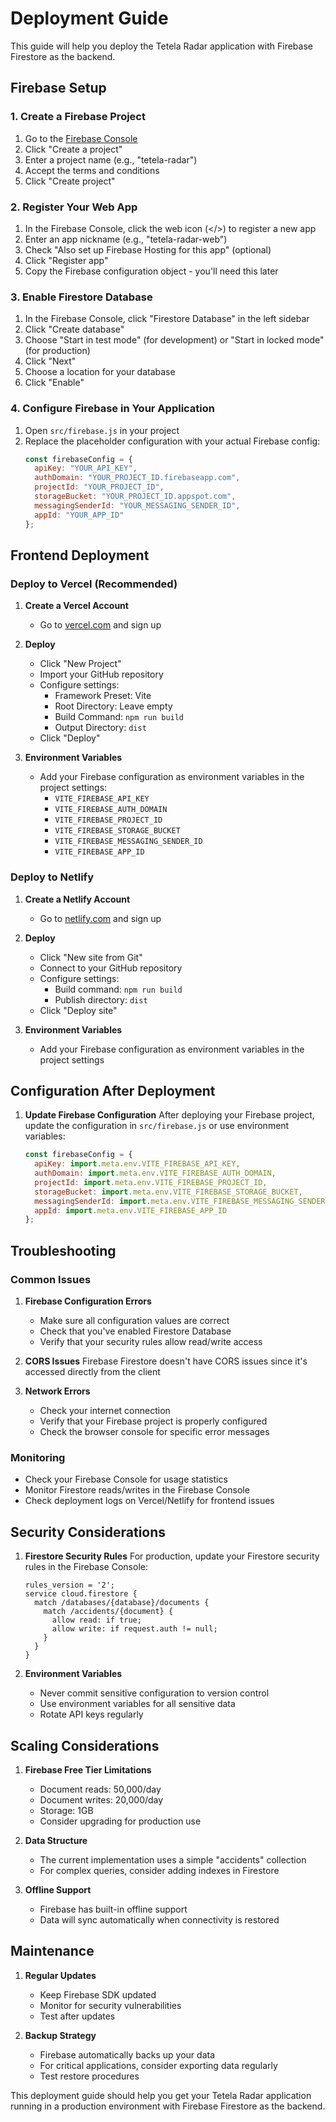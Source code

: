 # Deployment Guide

This guide will help you deploy the Tetela Radar application with Firebase Firestore as the backend.

## Firebase Setup

### 1. Create a Firebase Project

1. Go to the [Firebase Console](https://console.firebase.google.com/)
2. Click "Create a project"
3. Enter a project name (e.g., "tetela-radar")
4. Accept the terms and conditions
5. Click "Create project"

### 2. Register Your Web App

1. In the Firebase Console, click the web icon (</>) to register a new app
2. Enter an app nickname (e.g., "tetela-radar-web")
3. Check "Also set up Firebase Hosting for this app" (optional)
4. Click "Register app"
5. Copy the Firebase configuration object - you'll need this later

### 3. Enable Firestore Database

1. In the Firebase Console, click "Firestore Database" in the left sidebar
2. Click "Create database"
3. Choose "Start in test mode" (for development) or "Start in locked mode" (for production)
4. Click "Next"
5. Choose a location for your database
6. Click "Enable"

### 4. Configure Firebase in Your Application

1. Open `src/firebase.js` in your project
2. Replace the placeholder configuration with your actual Firebase config:
   ```javascript
   const firebaseConfig = {
     apiKey: "YOUR_API_KEY",
     authDomain: "YOUR_PROJECT_ID.firebaseapp.com",
     projectId: "YOUR_PROJECT_ID",
     storageBucket: "YOUR_PROJECT_ID.appspot.com",
     messagingSenderId: "YOUR_MESSAGING_SENDER_ID",
     appId: "YOUR_APP_ID"
   };
   ```

## Frontend Deployment

### Deploy to Vercel (Recommended)

1. **Create a Vercel Account**
   - Go to [vercel.com](https://vercel.com) and sign up

2. **Deploy**
   - Click "New Project"
   - Import your GitHub repository
   - Configure settings:
     - Framework Preset: Vite
     - Root Directory: Leave empty
     - Build Command: `npm run build`
     - Output Directory: `dist`
   - Click "Deploy"

3. **Environment Variables**
   - Add your Firebase configuration as environment variables in the project settings:
     - `VITE_FIREBASE_API_KEY`
     - `VITE_FIREBASE_AUTH_DOMAIN`
     - `VITE_FIREBASE_PROJECT_ID`
     - `VITE_FIREBASE_STORAGE_BUCKET`
     - `VITE_FIREBASE_MESSAGING_SENDER_ID`
     - `VITE_FIREBASE_APP_ID`

### Deploy to Netlify

1. **Create a Netlify Account**
   - Go to [netlify.com](https://netlify.com) and sign up

2. **Deploy**
   - Click "New site from Git"
   - Connect to your GitHub repository
   - Configure settings:
     - Build command: `npm run build`
     - Publish directory: `dist`
   - Click "Deploy site"

3. **Environment Variables**
   - Add your Firebase configuration as environment variables in the project settings

## Configuration After Deployment

1. **Update Firebase Configuration**
   After deploying your Firebase project, update the configuration in `src/firebase.js` or use environment variables:
   ```javascript
   const firebaseConfig = {
     apiKey: import.meta.env.VITE_FIREBASE_API_KEY,
     authDomain: import.meta.env.VITE_FIREBASE_AUTH_DOMAIN,
     projectId: import.meta.env.VITE_FIREBASE_PROJECT_ID,
     storageBucket: import.meta.env.VITE_FIREBASE_STORAGE_BUCKET,
     messagingSenderId: import.meta.env.VITE_FIREBASE_MESSAGING_SENDER_ID,
     appId: import.meta.env.VITE_FIREBASE_APP_ID
   };
   ```

## Troubleshooting

### Common Issues

1. **Firebase Configuration Errors**
   - Make sure all configuration values are correct
   - Check that you've enabled Firestore Database
   - Verify that your security rules allow read/write access

2. **CORS Issues**
   Firebase Firestore doesn't have CORS issues since it's accessed directly from the client

3. **Network Errors**
   - Check your internet connection
   - Verify that your Firebase project is properly configured
   - Check the browser console for specific error messages

### Monitoring

- Check your Firebase Console for usage statistics
- Monitor Firestore reads/writes in the Firebase Console
- Check deployment logs on Vercel/Netlify for frontend issues

## Security Considerations

1. **Firestore Security Rules**
   For production, update your Firestore security rules in the Firebase Console:
   ```
   rules_version = '2';
   service cloud.firestore {
     match /databases/{database}/documents {
       match /accidents/{document} {
         allow read: if true;
         allow write: if request.auth != null;
       }
     }
   }
   ```

2. **Environment Variables**
   - Never commit sensitive configuration to version control
   - Use environment variables for all sensitive data
   - Rotate API keys regularly

## Scaling Considerations

1. **Firebase Free Tier Limitations**
   - Document reads: 50,000/day
   - Document writes: 20,000/day
   - Storage: 1GB
   - Consider upgrading for production use

2. **Data Structure**
   - The current implementation uses a simple "accidents" collection
   - For complex queries, consider adding indexes in Firestore

3. **Offline Support**
   - Firebase has built-in offline support
   - Data will sync automatically when connectivity is restored

## Maintenance

1. **Regular Updates**
   - Keep Firebase SDK updated
   - Monitor for security vulnerabilities
   - Test after updates

2. **Backup Strategy**
   - Firebase automatically backs up your data
   - For critical applications, consider exporting data regularly
   - Test restore procedures

This deployment guide should help you get your Tetela Radar application running in a production environment with Firebase Firestore as the backend.